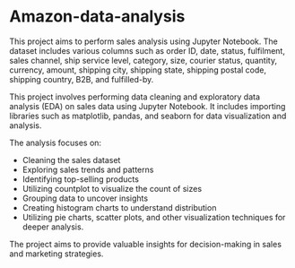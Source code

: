 # Amazon-data-analysis


This project aims to perform sales analysis using Jupyter Notebook. The dataset includes various columns such as order ID, date, status, fulfilment, sales channel, ship service level, category, size, courier status, quantity, currency, amount, shipping city, shipping state, shipping postal code, shipping country, B2B, and fulfilled-by. 


This project involves performing data cleaning and exploratory data analysis (EDA) on sales data using Jupyter Notebook. It includes importing libraries such as matplotlib, pandas, and seaborn for data visualization and analysis. 

The analysis focuses on:
- Cleaning the sales dataset
- Exploring sales trends and patterns
- Identifying top-selling products
- Utilizing countplot to visualize the count of sizes
- Grouping data to uncover insights
- Creating histogram charts to understand distribution
- Utilizing pie charts, scatter plots, and other visualization techniques for deeper analysis.

The project aims to provide valuable insights for decision-making in sales and marketing strategies.

